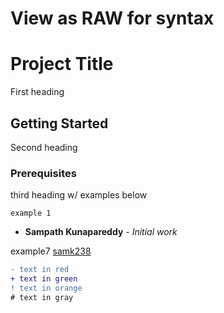 # View as RAW for syntax

# Project Title
First heading

## Getting Started
Second heading

### Prerequisites
third heading w/ examples below
```
example 1
```

* **Sampath Kunapareddy** - *Initial work*

example7 [samk238](https://github.com/samk238)

```diff
- text in red
+ text in green
! text in orange
# text in gray
```

